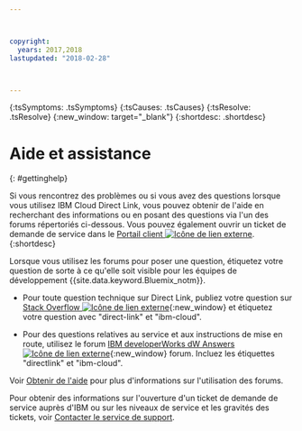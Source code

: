 ```yaml
---



copyright:
  years: 2017,2018
lastupdated: "2018-02-28"



---
```


<!-- Common attributes used in the template are defined as follows: -->
{:tsSymptoms: .tsSymptoms} 
{:tsCauses: .tsCauses} 
{:tsResolve: .tsResolve} 
{:new_window: target="_blank"}
{:shortdesc: .shortdesc}

<!-- # {{site.data.keyword.blockstorageshort}} troubleshooting
{: #ts} -->
<!-- Provide an appropriate ID above -->

<!-- IN PROGRESS - AUDIENCE BLUE, STAGING ONLY -->


<!-- This is the template for troubleshooting topics.  -->

<!-- The short description section should include the service long name and "Bluemix" for search optimization. Example short description: -->

<!-- Add a heading and content for how to get help and support. Use this template for beta and GA services:  -->
# Aide et assistance 
{: #gettinghelp}

Si vous rencontrez des problèmes ou si vous avez des questions lorsque vous utilisez IBM Cloud Direct Link, vous pouvez obtenir de l'aide en recherchant des informations ou en posant des questions via l'un des forums répertoriés ci-dessous. Vous pouvez également ouvrir un ticket de demande de service dans le [Portail client ![Icône de lien externe](../../icons/launch-glyph.svg "Icône de lien externe")](https://control.softlayer.com/).
{:shortdesc}

Lorsque vous utilisez les forums pour poser une question, étiquetez votre question de sorte à ce qu'elle soit visible pour les équipes de développement {{site.data.keyword.Bluemix_notm}}.
<!--Insert the appropriate Stack Overflow tag for your service for <block-storage> in URL and text below:  -->
* Pour toute question technique sur Direct Link, publiez votre question sur [Stack Overflow ![Icône de lien externe](../../icons/launch-glyph.svg "Icône de lien externe")](https://stackoverflow.com/search?q=direct-link+ibm-cloud){:new_window} et étiquetez votre question avec "direct-link" et "ibm-cloud".
<!--Insert the appropriate dW Answers tag for your service for <service_keyword> in URL below:  -->
* Pour des questions relatives au service et aux instructions de mise en route, utilisez le forum [IBM developerWorks dW Answers ![Icône de lien externe](../../icons/launch-glyph.svg "Icône de lien externe")](https://developer.ibm.com/answers/topics/directlink.html?smartspace=ibm-cloud){:new_window} forum. Incluez les étiquettes "directlink" et "ibm-cloud".

Voir [Obtenir de l'aide](https://console.bluemix.net/docs/support/index.html#getting-help) pour plus d'informations sur l'utilisation des forums.

Pour obtenir des informations sur l'ouverture d'un ticket de demande de service auprès d'IBM ou sur les niveaux de service et les gravités des tickets, voir [Contacter le service de support](https://console.bluemix.net/docs/support/index.html#contacting-support).

